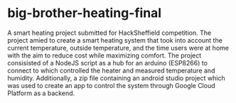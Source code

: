 # big-brother-heating-final
A smart heating project submitted for HackSheffield competition. The project amied to create a smart heating system that took into account the current temperature, outside temperature, and the time
users were at home with the aim to reduce cost while maximizing comfort. The project consisisted of a NodeJS script as a hub for an arduino (ESP8266) to connect to which controlled the heater
and measured temperature and humidity. Additionally, a zip file containing an android studio project which was used to create an app to control the system through Google Cloud Platform as a backend.
